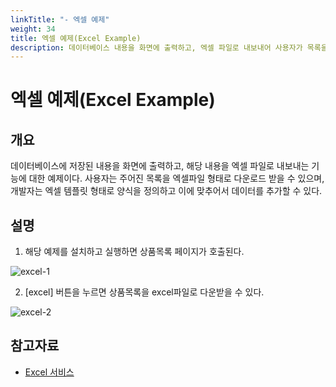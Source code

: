```yaml
---
linkTitle: "- 엑셀 예제"
weight: 34
title: 엑셀 예제(Excel Example)
description: 데이터베이스 내용을 화면에 출력하고, 엑셀 파일로 내보내어 사용자가 목록을 다운로드할 수 있는 기능을 제공하는 예제이다.
---
```

# 엑셀 예제(Excel Example)

## 개요
데이터베이스에 저장된 내용을 화면에 출력하고, 해당 내용을 엑셀 파일로 내보내는 기능에 대한 예제이다. 사용자는 주어진 목록을 엑셀파일 형태로 다운로드 받을 수 있으며, 개발자는 엑셀 템플릿 형태로 양식을 정의하고 이에 맞추어서 데이터를 추가할 수 있다.

## 설명
1. 해당 예제를 설치하고 실행하면 상품목록 페이지가 호출된다.

![excel-1](../images/excel-1.png)

2. [excel] 버튼을 누르면 상품목록을 excel파일로 다운받을 수 있다.

![excel-2](../images/excel-2.png)

## 참고자료
-  [Excel 서비스](./excel-service.md)